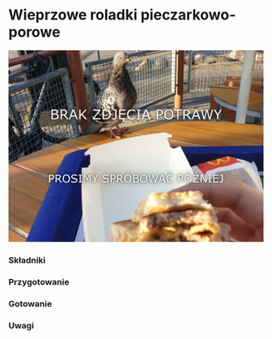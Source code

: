 # Wieprzowe roladki pieczarkowo-porowe

![Zdjęcie dania](../template.jpg)

### Składniki


### Przygotowanie


### Gotowanie


### Uwagi
